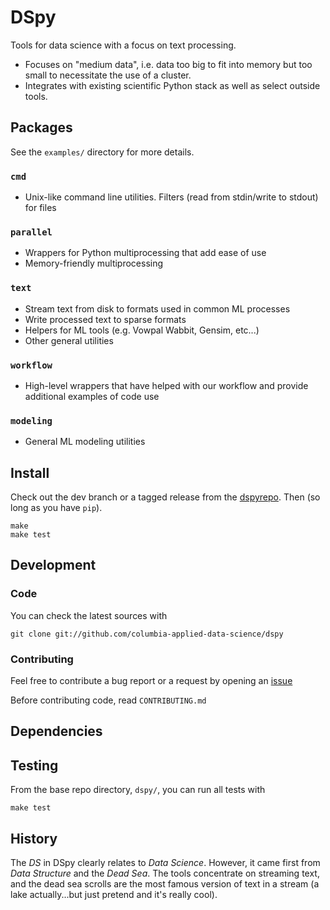DSpy
====

Tools for data science with a focus on text processing.

* Focuses on "medium data", i.e. data too big to fit into memory but too small to necessitate the use of a cluster.
* Integrates with existing scientific Python stack as well as select outside tools.

Packages
--------

See the `examples/` directory for more details.

### `cmd` 
* Unix-like command line utilities.  Filters (read from stdin/write to stdout) for files

### `parallel` 
* Wrappers for Python multiprocessing that add ease of use
* Memory-friendly multiprocessing

### `text`
* Stream text from disk to formats used in common ML processes
* Write processed text to sparse formats
* Helpers for ML tools (e.g. Vowpal Wabbit, Gensim, etc...)
* Other general utilities

### `workflow`
* High-level wrappers that have helped with our workflow and provide additional examples of code use

### `modeling`
* General ML modeling utilities

Install
-------
Check out the dev branch or a tagged release from the [dspyrepo][dspyrepo].  Then (so long as you have `pip`).

    make
    make test

Development
-----------

### Code

You can check the latest sources with

    git clone git://github.com/columbia-applied-data-science/dspy

### Contributing

Feel free to contribute a bug report or a request by opening an [issue](https://github.com/columbia-applied-data-science/dspy/issues)

Before contributing code, read `CONTRIBUTING.md`

Dependencies
------------

Testing
-------
From the base repo directory, `dspy/`, you can run all tests with

    make test

History
-------
The *DS* in DSpy clearly relates to *Data Science*.  However, it came first from *Data Structure* and the *Dead Sea*.  The tools concentrate on streaming text, and the dead sea scrolls are the most famous version of text in a stream (a lake actually...but just pretend and it's really cool).

[dspyrepo]: https://github.com/columbia-applied-data-science/dspy
